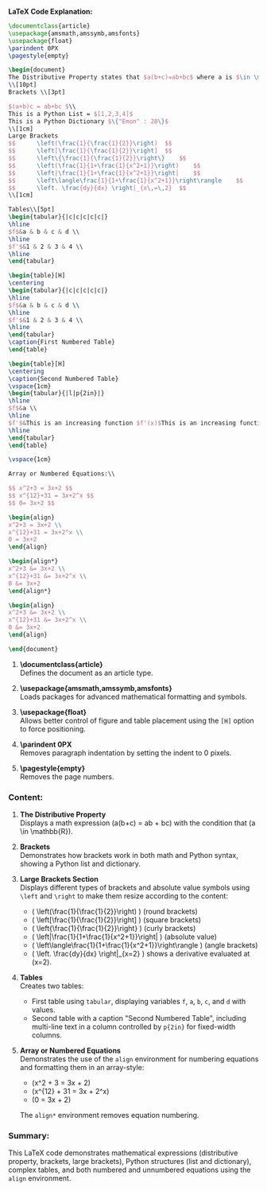 <!--```markdown-->
**LaTeX Code Explanation:**

```latex
\documentclass{article}
\usepackage{amsmath,amssymb,amsfonts}
\usepackage{float}
\parindent 0PX
\pagestyle{empty}

\begin{document}
The Distributive Property states that $a(b+c)=ab+bc$ where a is $\in \mathbb{R}$
\\[10pt]
Brackets \\[3pt]

$(a+b)c = ab+bc $\\
This is a Python List = $[1,2,3,4]$
This is a Python Dictionary $\{"Emon" : 28\}$
\\[1cm]
Large Brackets
$$		\left(\frac{1}{\frac{1}{2}}\right)	$$
$$		\left[\frac{1}{\frac{1}{2}}\right]	$$
$$		\left\{\frac{1}{\frac{1}{2}}\right\}	$$
$$		\left(\frac{1}{1+\frac{1}{x^2+1}}\right)	$$
$$		\left|\frac{1}{1+\frac{1}{x^2+1}}\right|	$$
$$		\left\langle\frac{1}{1+\frac{1}{x^2+1}}\right\rangle	$$
$$		\left. \frac{dy}{dx} \right|_{x\,=\,2}	$$
\\[1cm]

Tables\\[5pt]
\begin{tabular}{|c|c|c|c|c|}
\hline
$f$&a & b & c & d \\ 
\hline
$f'$&1 & 2 & 3 & 4 \\ 
\hline
\end{tabular}

\begin{table}[H]
\centering
\begin{tabular}{|c|c|c|c|c|}
\hline
$f$&a & b & c & d \\ 
\hline
$f'$&1 & 2 & 3 & 4 \\ 
\hline
\end{tabular}
\caption{First Numbered Table}
\end{table}

\begin{table}[H]
\centering
\caption{Second Numbered Table}
\vspace{1cm}
\begin{tabular}{|l|p{2in}|}
\hline
$f$&a \\ 
\hline
$f'$&This is an increasing function $f'(x)$This is an increasing function $f'(x)$This is an increasing function $f'(x)$This is an increasing function $f'(x)$\\ 
\hline
\end{tabular}
\end{table}

\vspace{1cm}

Array or Numbered Equations:\\

$$ x^2+3 = 3x+2 $$
$$ x^{12}+31 = 3x+2^x $$
$$ 0= 3x+2 $$

\begin{align}
x^2+3 = 3x+2 \\
x^{12}+31 = 3x+2^x \\
0 = 3x+2
\end{align}

\begin{align*}
x^2+3 &= 3x+2 \\
x^{12}+31 &= 3x+2^x \\
0 &= 3x+2
\end{align*}

\begin{align}
x^2+3 &= 3x+2 \\
x^{12}+31 &= 3x+2^x \\
0 &= 3x+2
\end{align}

\end{document}
```

1. **\documentclass{article}**  
   Defines the document as an article type.

2. **\usepackage{amsmath,amssymb,amsfonts}**  
   Loads packages for advanced mathematical formatting and symbols.

3. **\usepackage{float}**  
   Allows better control of figure and table placement using the `[H]` option to force positioning.

4. **\parindent 0PX**  
   Removes paragraph indentation by setting the indent to 0 pixels.

5. **\pagestyle{empty}**  
   Removes the page numbers.

### Content:

1. **The Distributive Property**  
   Displays a math expression \(a(b+c) = ab + bc\) with the condition that \(a \in \mathbb{R}\).

2. **Brackets**  
   Demonstrates how brackets work in both math and Python syntax, showing a Python list and dictionary.

3. **Large Brackets Section**  
   Displays different types of brackets and absolute value symbols using `\left` and `\right` to make them resize according to the content:
   - \( \left(\frac{1}{\frac{1}{2}}\right) \) (round brackets)
   - \( \left[\frac{1}{\frac{1}{2}}\right] \) (square brackets)
   - \( \left\{\frac{1}{\frac{1}{2}}\right\} \) (curly brackets)
   - \( \left|\frac{1}{1+\frac{1}{x^2+1}}\right| \) (absolute value)
   - \( \left\langle\frac{1}{1+\frac{1}{x^2+1}}\right\rangle \) (angle brackets)
   - \( \left. \frac{dy}{dx} \right|_{x=2} \) shows a derivative evaluated at \(x=2\).

4. **Tables**  
   Creates two tables:
   - First table using `tabular`, displaying variables `f`, `a`, `b`, `c`, and `d` with values.
   - Second table with a caption "Second Numbered Table", including multi-line text in a column controlled by `p{2in}` for fixed-width columns.

5. **Array or Numbered Equations**  
   Demonstrates the use of the `align` environment for numbering equations and formatting them in an array-style:
   - \(x^2 + 3 = 3x + 2\)
   - \(x^{12} + 31 = 3x + 2^x\)
   - \(0 = 3x + 2\)

   The `align*` environment removes equation numbering.

### Summary:
This LaTeX code demonstrates mathematical expressions (distributive property, brackets, large brackets), Python structures (list and dictionary), complex tables, and both numbered and unnumbered equations using the `align` environment.